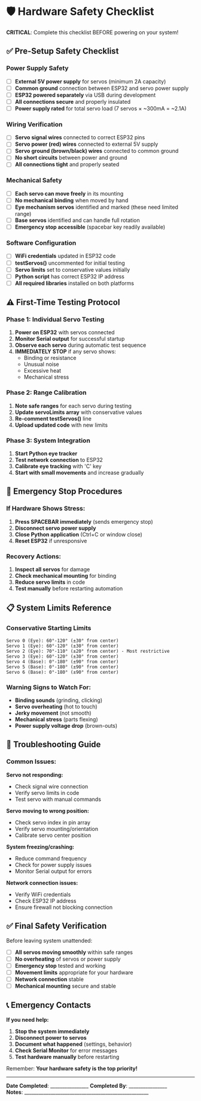 # 🛡️ Hardware Safety Checklist

**CRITICAL**: Complete this checklist BEFORE powering on your system!

## ✅ Pre-Setup Safety Checklist

### Power Supply Safety
- [ ] **External 5V power supply** for servos (minimum 2A capacity)
- [ ] **Common ground** connection between ESP32 and servo power supply
- [ ] **ESP32 powered separately** via USB during development
- [ ] **All connections secure** and properly insulated
- [ ] **Power supply rated** for total servo load (7 servos × ~300mA = ~2.1A)

### Wiring Verification
- [ ] **Servo signal wires** connected to correct ESP32 pins
- [ ] **Servo power (red) wires** connected to external 5V supply
- [ ] **Servo ground (brown/black) wires** connected to common ground
- [ ] **No short circuits** between power and ground
- [ ] **All connections tight** and properly seated

### Mechanical Safety
- [ ] **Each servo can move freely** in its mounting
- [ ] **No mechanical binding** when moved by hand
- [ ] **Eye mechanism servos** identified and marked (these need limited range)
- [ ] **Base servos** identified and can handle full rotation
- [ ] **Emergency stop accessible** (spacebar key readily available)

### Software Configuration
- [ ] **WiFi credentials** updated in ESP32 code
- [ ] **testServos()** uncommented for initial testing
- [ ] **Servo limits** set to conservative values initially
- [ ] **Python script** has correct ESP32 IP address
- [ ] **All required libraries** installed on both platforms

## ⚠️ First-Time Testing Protocol

### Phase 1: Individual Servo Testing
1. **Power on ESP32** with servos connected
2. **Monitor Serial output** for successful startup
3. **Observe each servo** during automatic test sequence
4. **IMMEDIATELY STOP** if any servo shows:
   - Binding or resistance
   - Unusual noise
   - Excessive heat
   - Mechanical stress

### Phase 2: Range Calibration  
1. **Note safe ranges** for each servo during testing
2. **Update servoLimits array** with conservative values
3. **Re-comment testServos()** line
4. **Upload updated code** with new limits

### Phase 3: System Integration
1. **Start Python eye tracker**
2. **Test network connection** to ESP32
3. **Calibrate eye tracking** with 'C' key
4. **Start with small movements** and increase gradually

## 🚨 Emergency Stop Procedures

### If Hardware Shows Stress:
1. **Press SPACEBAR immediately** (sends emergency stop)
2. **Disconnect servo power supply**
3. **Close Python application** (Ctrl+C or window close)
4. **Reset ESP32** if unresponsive

### Recovery Actions:
1. **Inspect all servos** for damage
2. **Check mechanical mounting** for binding
3. **Reduce servo limits** in code
4. **Test manually** before restarting automation

## 📋 System Limits Reference

### Conservative Starting Limits
```
Servo 0 (Eye): 60°-120° (±30° from center)
Servo 1 (Eye): 60°-120° (±30° from center)  
Servo 2 (Eye): 70°-110° (±20° from center) - Most restrictive
Servo 3 (Eye): 60°-120° (±30° from center)
Servo 4 (Base): 0°-180° (±90° from center)
Servo 5 (Base): 0°-180° (±90° from center)
Servo 6 (Base): 0°-180° (±90° from center)
```

### Warning Signs to Watch For:
- **Binding sounds** (grinding, clicking)
- **Servo overheating** (hot to touch)
- **Jerky movement** (not smooth)
- **Mechanical stress** (parts flexing)
- **Power supply voltage drop** (brown-outs)

## 🔧 Troubleshooting Guide

### Common Issues:

**Servo not responding:**
- Check signal wire connection
- Verify servo limits in code
- Test servo with manual commands

**Servo moving to wrong position:**
- Check servo index in pin array
- Verify servo mounting/orientation
- Calibrate servo center position

**System freezing/crashing:**
- Reduce command frequency
- Check for power supply issues
- Monitor Serial output for errors

**Network connection issues:**
- Verify WiFi credentials
- Check ESP32 IP address
- Ensure firewall not blocking connection

## ✅ Final Safety Verification

Before leaving system unattended:
- [ ] **All servos moving smoothly** within safe ranges
- [ ] **No overheating** of servos or power supply
- [ ] **Emergency stop** tested and working
- [ ] **Movement limits** appropriate for your hardware
- [ ] **Network connection** stable
- [ ] **Mechanical mounting** secure and stable

## 📞 Emergency Contacts

**If you need help:**
1. **Stop the system immediately**
2. **Disconnect power to servos**
3. **Document what happened** (settings, behavior)
4. **Check Serial Monitor** for error messages
5. **Test hardware manually** before restarting

Remember: **Your hardware safety is the top priority!**

---

**Date Completed**: ________________
**Completed By**: ________________  
**Notes**: ____________________________________________________